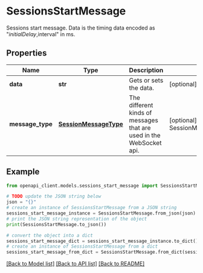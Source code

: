 # SessionsStartMessage

Sessions start message.  Data is the timing data encoded as \"$initialDelay,$interval\" in ms.

## Properties

Name | Type | Description | Notes
------------ | ------------- | ------------- | -------------
**data** | **str** | Gets or sets the data. | [optional] 
**message_type** | [**SessionMessageType**](SessionMessageType.md) | The different kinds of messages that are used in the WebSocket api. | [optional] [readonly] [default to SessionMessageType.SESSIONSSTART]

## Example

```python
from openapi_client.models.sessions_start_message import SessionsStartMessage

# TODO update the JSON string below
json = "{}"
# create an instance of SessionsStartMessage from a JSON string
sessions_start_message_instance = SessionsStartMessage.from_json(json)
# print the JSON string representation of the object
print(SessionsStartMessage.to_json())

# convert the object into a dict
sessions_start_message_dict = sessions_start_message_instance.to_dict()
# create an instance of SessionsStartMessage from a dict
sessions_start_message_from_dict = SessionsStartMessage.from_dict(sessions_start_message_dict)
```
[[Back to Model list]](../README.md#documentation-for-models) [[Back to API list]](../README.md#documentation-for-api-endpoints) [[Back to README]](../README.md)


